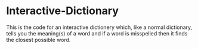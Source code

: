 # Interactive-Dictionary

This is the code for an interactive dictionery which, like a normal dictionary, tells you the meaning(s) of a word and if a word is misspelled then it finds the closest possible word.
